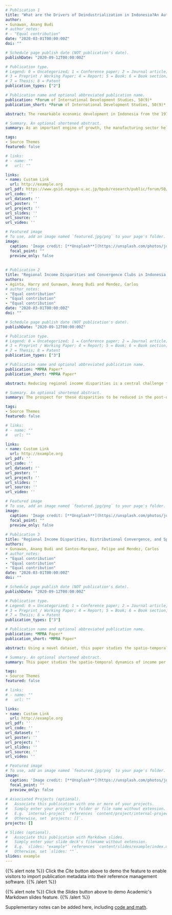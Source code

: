 ```yaml
---
# Publication 1
title: "What are the Drivers of Deindustrialization in Indonesia?An Autoregressive Distributed Lag-Bounds Model Approach"
author:
- Gunawan, Anang Budi
# author_notes:
# - "Equal contribution"
date: "2020-03-01T00:00:00Z"
doi: ""

# Schedule page publish date (NOT publication's date).
publishDate: "2020-09-12T00:00:00Z"

# Publication type.
# Legend: 0 = Uncategorized; 1 = Conference paper; 2 = Journal article;
# 3 = Preprint / Working Paper; 4 = Report; 5 = Book; 6 = Book section;
# 7 = Thesis; 8 = Patent
publication_types: ["2"]

# Publication name and optional abbreviated publication name.
publication: *Forum of International Development Studies, 50(9)*
publication_short: *Forum of International Development Studies, 50(9)*

abstract: The remarkable economic development in Indonesia from the 1970s through the 1990s cannot be separated from the role that its manufacturing sector played during the same period. As an important engine of growth, the manufacturing sector helped Indonesia in the process of capital accumulation, technology transfer, and productivity growth. However, since the Asian Financial Crisis (AFC) in 1997–1998, the manufacturing sector has tended to grow slower and its share to GDP began to decline in 2001. The purpose of this study is to analyze the determinants of deindustrialization in Indonesia by examining three hypotheses, which are the Secular, Dutch Disease, and Trade hypotheses. Our findings show that all hypotheses hold the econometric ground of cointegration. From a policy standpoint, the results imply that proper exchange rate management and promotion of industries that cater to expanding domestic demand could be effective policies to boost manufacturing share to GDP again. 

# Summary. An optional shortened abstract.
summary: As an important engine of growth, the manufacturing sector helped Indonesia in the process of capital accumulation, technology transfer, and productivity growth. However, since the Asian Financial Crisis (AFC) in 1997–1998, the manufacturing sector has tended to grow slower and its share to GDP began to decline in 2001. Our  results imply that proper exchange rate management and promotion of industries that cater to expanding domestic demand could be effective policies to boost manufacturing share to GDP again. 

tags:
- Source Themes
featured: false

# links:
# - name: ""
#   url: ""

links:
- name: Custom Link
  url: http://example.org
url_pdf: https://www.gsid.nagoya-u.ac.jp/bpub/research/public/forum/50/09.pdf
url_code: ''
url_dataset: ''
url_poster: ''
url_project: ''
url_slides: ''
url_source: ''
url_video: ''

# Featured image
# To use, add an image named `featured.jpg/png` to your page's folder. 
image:
  caption: 'Image credit: [**Unsplash**](https://unsplash.com/photos/jdD8gXaTZsc)'
  focal_point: ""
  preview_only: false
  
  
# Publication 2
title: "Regional Income Disparities and Convergence Clubs in Indonesia: New District-Level Evidence 2000-2017"
authors:
- Aginta, Harry and Gunawan, Anang Budi and Mendez, Carlos
# author_notes:
- "Equal contribution"
- "Equal contribution"
- "Equal contribution"
date: "2020-03-01T00:00:00Z"
doi: ""

# Schedule page publish date (NOT publication's date).
publishDate: "2020-09-12T00:00:00Z"

# Publication type.
# Legend: 0 = Uncategorized; 1 = Conference paper; 2 = Journal article;
# 3 = Preprint / Working Paper; 4 = Report; 5 = Book; 6 = Book section;
# 7 = Thesis; 8 = Patent
publication_types: ["3"]

# Publication name and optional abbreviated publication name.
publication: *MPRA Paper*
publication_short: *MPRA Paper*

abstract: Reducing regional income disparities is a central challenge for promoting sustainable development in Indonesia. In particular, the prospect for these disparities to be reduced in the post-decentralization period has become a major concern for policymakers in Indonesia. Motivated by this background, this paper re-examines the regional convergence hypothesis at the district level in Indonesia over the 2000-2017 period. Using a novel data set, this study investigates the formation of multiple convergence clubs using non-linear dynamic factor model. The results indicate that Indonesian districts form five convergence clubs, implying that the growth of income per capita in 514 districts can be clustered into five common trends. From the lens of spatial distribution, two common occasions can be observed. First, districts belonging to the the same province tend be in the same club and second, the highest club is dominated by districts with specific characteristic (i.e., big cities or natural resources rich regions). From a policy standpoint, the identification of multiple convergence clubs at significantly different levels of income allows regional policy makers to identify districts facing similar challenges.

# Summary. An optional shortened abstract.
summary: The prospect for these disparities to be reduced in the post-decentralization period has become a major concern for policymakers in Indonesia. This paper re-examines the regional convergence hypothesis at the district level in Indonesia over the 2000-2017 period. The results indicate that Indonesian districts form five convergence clubs. Two common occasions can be observed. First, districts belonging to the the same province tend be in the same club and second, the highest club is dominated by districts with specific characteristic (i.e., big cities or natural resources rich regions). 

tags:
- Source Themes
featured: false

# links:
# - name: ""
#   url: ""

links:
- name: Custom Link
  url: http://example.org
url_pdf: ''
url_code: ''
url_dataset: ''
url_poster: ''
url_project: ''
url_slides: ''
url_source: ''
url_video: ''

# Featured image
# To use, add an image named `featured.jpg/png` to your page's folder. 
image:
  caption: 'Image credit: [**Unsplash**](https://unsplash.com/photos/jdD8gXaTZsc)'
  focal_point: ""
  preview_only: false
  
# Publication 3
title: "Regional Income Disparities, Distributional Convergence, and Spatial Effects: Evidence from Indonesia"
authors:
- Gunawan, Anang Budi and Santos-Marquez, Felipe and Mendez, Carlos
# author_notes:
- "Equal contribution"
- "Equal contribution"
- "Equal contribution"
date: "2020-03-01T00:00:00Z"
doi: ""

# Schedule page publish date (NOT publication's date).
publishDate: "2020-09-12T00:00:00Z"

# Publication type.
# Legend: 0 = Uncategorized; 1 = Conference paper; 2 = Journal article;
# 3 = Preprint / Working Paper; 4 = Report; 5 = Book; 6 = Book section;
# 7 = Thesis; 8 = Patent
publication_types: ["3"]

# Publication name and optional abbreviated publication name.
publication: *MPRA Paper*
publication_short: *MPRA Paper*

abstract: Using a novel dataset, this paper studies the spatio-temporal dynamics of income per capita across provinces and districts in Indonesia over the 2000-2017 period. First, an exploratory spatial analysis suggests that spatial autocorrelation is only significant at the district level and it appears to be robust from 2013 to 2017. Thus, at the district level, we proceed to use a spatial filtering model for decomposing income into a spatially independent component and a spatial residual. Next, through the lens of a distributional convergence framework, we find that the non-filtered income is characterized by a lack of regional mobility. In contrast, the spatially independent component shows a pattern of polarization. We conclude arguing that neighbor effects have played a significant role in reducing regional polarization in Indonesia.

# Summary. An optional shortened abstract.
summary: This paper studies the spatio-temporal dynamics of income per capita across provinces and districts in Indonesia over the 2000-2017 period. An exploratory spatial analysis suggests that spatial autocorrelation is only significant at the district level and it appears to be robust from 2013 to 2017. We conclude arguing that neighbor effects have played a significant role in reducing regional polarization in Indonesia.

tags:
- Source Themes
featured: false

# links:
# - name: ""
#   url: ""

links:
- name: Custom Link
  url: http://example.org
url_pdf: ''
url_code: ''
url_dataset: ''
url_poster: ''
url_project: ''
url_slides: ''
url_source: ''
url_video: ''

# Featured image
# To use, add an image named `featured.jpg/png` to your page's folder. 
image:
  caption: 'Image credit: [**Unsplash**](https://unsplash.com/photos/jdD8gXaTZsc)'
  focal_point: ""
  preview_only: false
  
# Associated Projects (optional).
#   Associate this publication with one or more of your projects.
#   Simply enter your project's folder or file name without extension.
#   E.g. `internal-project` references `content/project/internal-project/index.md`.
#   Otherwise, set `projects: []`.
projects: []

# Slides (optional).
#   Associate this publication with Markdown slides.
#   Simply enter your slide deck's filename without extension.
#   E.g. `slides: "example"` references `content/slides/example/index.md`.
#   Otherwise, set `slides: ""`.
slides: example
---
```


{{% alert note %}}
Click the *Cite* button above to demo the feature to enable visitors to import publication metadata into their reference management software.
{{% /alert %}}

{{% alert note %}}
Click the *Slides* button above to demo Academic's Markdown slides feature.
{{% /alert %}}

Supplementary notes can be added here, including [code and math](https://sourcethemes.com/academic/docs/writing-markdown-latex/).

